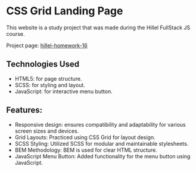# CSS Grid Landing Page
This website is a study project that was made during the Hillel FullStack JS course.

Project page: [hillel-homework-16](https://panisil.github.io/hillel-homework-16/)

## Technologies Used
- HTML5: for page structure.
- SCSS: for styling and layout.
- JavaScript: for interactive menu button.

## Features:
- Responsive design: ensures compatibility and adaptability for various screen sizes and devices.
- Grid Layouts: Practiced using CSS Grid for layout design.
- SCSS Styling: Utilized SCSS for modular and maintainable stylesheets.
- BEM Methodology: BEM is used for clear HTML structure.
- JavaScript Menu Button: Added functionality for the menu button using JavaScript.




